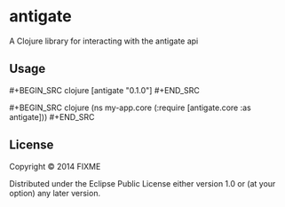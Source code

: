 # antigate

A Clojure library for interacting with the antigate api

## Usage

#+BEGIN_SRC clojure
[antigate "0.1.0"]
#+END_SRC

#+BEGIN_SRC clojure
(ns my-app.core
(:require [antigate.core :as antigate]))
#+END_SRC



## License

Copyright © 2014 FIXME

Distributed under the Eclipse Public License either version 1.0 or (at
your option) any later version.
